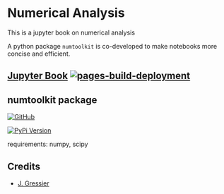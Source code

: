 # Numerical Analysis

This is a jupyter book on numerical analysis

A python package `numtoolkit` is co-developed to make notebooks more concise and efficient.

## [Jupyter Book](https://jgressier.github.io/numerical-analysis/) [![pages-build-deployment](https://github.com/jgressier/numerical-analysis/actions/workflows/pages/pages-build-deployment/badge.svg)](https://github.com/jgressier/numerical-analysis/actions/workflows/pages/pages-build-deployment)

## numtoolkit package 
[![GitHub](https://img.shields.io/badge/GitHub-%23121011.svg?logo=github&logoColor=white)](https://github.com/jgressier/numerical-analysis)

[![PyPi Version](https://img.shields.io/pypi/v/numtoolkit.svg?style=flat)](https://pypi.org/project/numtoolkit)

requirements: numpy, scipy

## Credits

- [J. Gressier](https://github.com/jgressier)